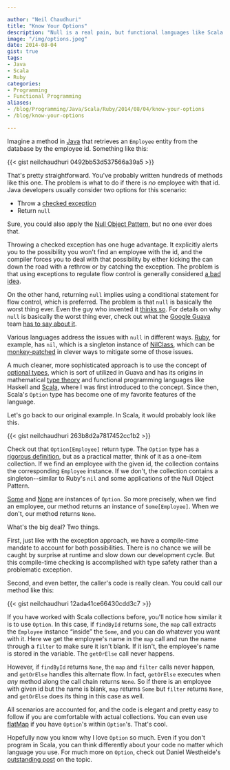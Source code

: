 ```yaml
---

author: "Neil Chaudhuri"
title: "Know Your Options"
description: "Null is a real pain, but functional languages like Scala can make it a lot easier." 
image: "/img/options.jpeg" 
date: 2014-08-04
gist: true
tags:
- Java
- Scala
- Ruby
categories: 
- Programming
- Functional Programming
aliases:
- /blog/Programming/Java/Scala/Ruby/2014/08/04/know-your-options
- /blog/know-your-options

---
```


Imagine a method in [Java](/tags/java) that retrieves an `Employee` entity from the database by the employee id. Something like this:

{{< gist neilchaudhuri 0492bb53d537566a39a5 >}}

That's pretty straightforward. You've probably written hundreds of methods like this one. The problem is what to do if 
there is *no* employee with that id. Java developers usually consider two options for this scenario:



* Throw a [checked exception](http://en.wikibooks.org/wiki/Java_Programming/Checked_Exceptions)
* Return `null` 

Sure, you could also apply the [Null Object Pattern](http://en.wikipedia.org/wiki/Null_Object_pattern#Java), but no one ever does that.

Throwing a checked exception has one huge advantage. It explicitly alerts you to the possibility you won't find an employee 
with the id, and the compiler forces you to deal with that possibility by either kicking the can down the road with a rethrow 
or by catching the exception. The problem is that using exceptions to regulate flow control is generally considered 
[a bad idea](http://stackoverflow.com/questions/729379/why-not-use-exceptions-as-regular-flow-of-control). 

On the other hand, returning `null` implies using a conditional statement for flow control, which is preferred. The problem is that `null` 
is basically the worst thing ever. Even the guy who invented it 
[thinks so](http://www.infoq.com/presentations/Null-References-The-Billion-Dollar-Mistake-Tony-Hoare). For details on 
why `null` is basically the worst thing ever, check out what the [Google Guava](https://code.google.com/p/guava-libraries/) team 
[has to say about it](https://code.google.com/p/guava-libraries/wiki/UsingAndAvoidingNullExplained).

Various languages address the issues with `null` in different ways. [Ruby](/tags/ruby), for example, has `nil`, which is a singleton 
instance of [NilClass](http://www.ruby-doc.org/core-2.1.2/NilClass.html), which can be 
[monkey-patched](http://stackoverflow.com/questions/394144/what-does-monkey-patching-exactly-mean-in-ruby) in clever ways 
to mitigate some of those issues.

A much cleaner, more sophisticated approach is to use the concept of [optional types](http://en.wikipedia.org/wiki/Option_type), 
which is sort of utilized in Guava and has its origins in mathematical [type theory](http://en.wikipedia.org/wiki/Type_theory) 
and functional programming languages like Haskell and [Scala](/tags/scala), where I was first introduced to the 
concept. Since then, Scala's `Option` type has become one of my favorite features of the language.

Let's go back to our original example. In Scala, it would probably look like this.

{{< gist neilchaudhuri 263b8d2a7817452cc1b2 >}}

Check out that `Option[Employee]` return type. The `Option` type has a [rigorous definition](http://www.scala-lang.org/api/current/index.html#scala.Option), but as a practical matter, think of it as a one-item 
collection. If we find an employee with the given id, the collection contains the corresponding `Employee` instance. If 
we don't, the collection contains a singleton--similar to Ruby's `nil` and some applications of the Null Object Pattern.

[Some](http://www.scala-lang.org/api/current/index.html#scala.Some) and [None](http://www.scala-lang.org/api/current/index.html#scala.None$) 
are instances of `Option`. So more precisely, when we find an employee, our method returns an instance of `Some[Employee]`. 
When we don't, our method returns `None`.

What's the big deal? Two things.

First, just like with the exception approach, we have a compile-time mandate to account for both possibilities. There is 
no chance we will be caught by surprise at runtime and slow down our development cycle. But this compile-time checking 
is accomplished with type safety rather than a problematic exception.

Second, and even better, the caller's code is really clean. You could call our method like this:

{{< gist neilchaudhuri 12ada41ce66430cdd3c7 >}}

If you have worked with Scala collections before, you'll notice how similar it is to use `Option`. In this case, 
if `findById` returns `Some`, the `map` call extracts the `Employee` instance “inside” the `Some`, and you can do whatever you want 
with it. Here we get the employee's name in the `map` call and run the name through a `filter` to make 
sure it isn't blank. If it isn't, the employee's name is stored in the variable. The `getOrElse` call never happens. 

However, if `findById` returns `None`, the `map` and `filter` calls never happen, and `getOrElse` handles this alternate flow. In fact, `getOrElse`
executes when *any* method along the call chain returns `None`. So if there is an employee with given id but the name is blank, 
`map` returns `Some` but `filter` returns `None`, and `getOrElse` does its thing in this case as well.

All scenarios are accounted for, and the code is elegant and pretty easy to follow if you are comfortable with actual 
collections. You can even use [flatMap](http://alvinalexander.com/scala/collection-scala-flatmap-examples-map-flatten) 
if you have `Option`'s within `Option`'s. That's cool.

Hopefully now you know why I love `Option` so much. Even if you don't program in Scala, you can think differently 
about your code no matter which language you use. For much more on `Option`, check out Daniel Westheide's 
[outstanding post](http://danielwestheide.com/blog/2012/12/19/the-neophytes-guide-to-scala-part-5-the-option-type.html)
on the topic.
